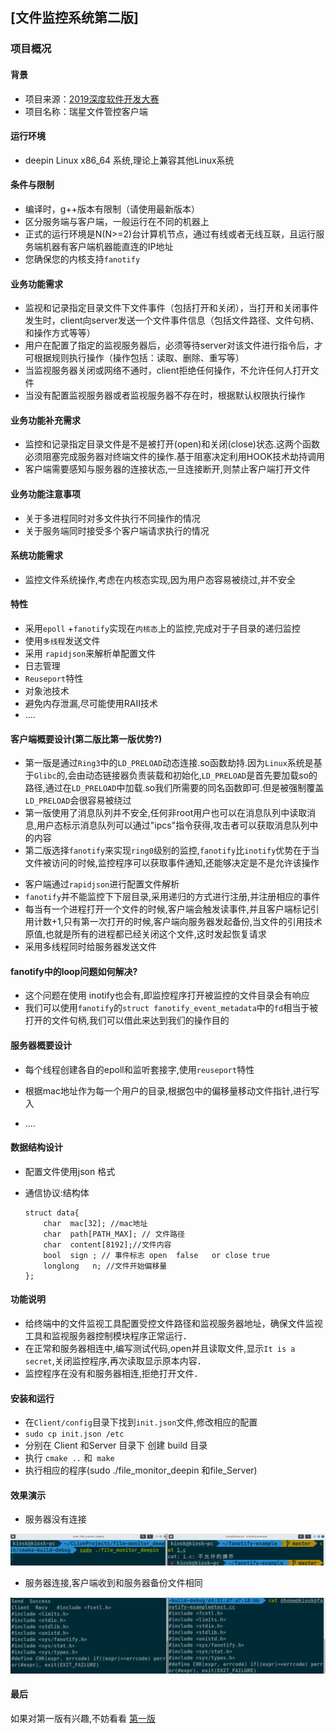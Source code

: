 ## [文件监控系统第二版]

### 项目概况

#### 背景

* 项目来源：[2019深度软件开发大赛](https://www.deepin.org/devcon-2019/topic)
* 项目名称：瑞星文件管控客户端

#### 运行环境

* deepin Linux x86_64 系统,理论上兼容其他Linux系统

#### 条件与限制

* 编译时，g++版本有限制（请使用最新版本）
* 区分服务端与客户端，一般运行在不同的机器上
* 正式的运行环境是N(N>=2)台计算机节点，通过有线或者无线互联，且运行服务端机器有客户端机器能直连的IP地址
* 您确保您的内核支持`fanotify`

#### 业务功能需求

* 监视和记录指定目录文件下文件事件（包括打开和关闭），当打开和关闭事件发生时，client向server发送一个文件事件信息（包括文件路径、文件句柄、和操作方式等等）
* 用户在配置了指定的监视服务器后，必须等待server对该文件进行指令后，才可根据规则执行操作（操作包括：读取、删除、重写等）
* 当监视服务器关闭或网络不通时，client拒绝任何操作，不允许任何人打开文件
* 当没有配置监视服务器或者监视服务器不存在时，根据默认权限执行操作

#### 业务功能补充需求

* 监控和记录指定目录文件是不是被打开(open)和关闭(close)状态.这两个函数必须阻塞完成服务器对终端文件的操作.基于阻塞决定利用HOOK技术劫持调用
* 客户端需要感知与服务器的连接状态,一旦连接断开,则禁止客户端打开文件


#### 业务功能注意事项
* 关于多进程同时对多文件执行不同操作的情况
* 关于服务端同时接受多个客户端请求执行的情况

#### 系统功能需求

* 监控文件系统操作,考虑在内核态实现,因为用户态容易被绕过,并不安全



#### 特性

-  采用`epoll` +`fanotify`实现在`内核态`上的监控,完成对于子目录的递归监控
- 使用`多线程`发送文件
- 采用 `rapidjson`来解析单配置文件
- 日志管理
- `Reuseport`特性
- 对象池技术
- 避免内存泄漏,尽可能使用RAII技术
- ....





#### 客户端概要设计(第二版比第一版优势?)

* 第一版是通过`Ring3`中的`LD_PRELOAD`动态连接.so函数劫持.因为`Linux`系统是基于`Glibc`的,会由动态链接器负责装载和初始化,`LD_PRELOAD`是首先要加载so的路径,通过在`LD_PRELOAD`中加载.so我们所需要的同名函数即可.但是被强制覆盖`LD_PRELOAD`会很容易被绕过
* 第一版使用了消息队列并不安全,任何非root用户也可以在消息队列中读取消息,用户态标示消息队列可以通过"ipcs"指令获得,攻击者可以获取消息队列中的内容
* 第二版选择`fanotify`来实现`ring0`级别的监控,`fanotify`比`inotify`优势在于当文件被访问的时候,监控程序可以获取事件通知,还能够决定是不是允许该操作

- 客户端通过`rapidjson`进行配置文件解析
- `fanotify`并不能监控下下层目录,采用递归的方式进行注册,并注册相应的事件
- 每当有一个进程打开一个文件的时候,客户端会触发读事件,并且客户端标记引用计数+1,只有第一次打开的时候,客户端向服务器发起备份,当文件的引用技术原值,也就是所有的进程都已经关闭这个文件,这时发起恢复请求
- 采用多线程同时给服务器发送文件



#### fanotify中的loop问题如何解决?

* 这个问题在使用 inotify也会有,即监控程序打开被监控的文件目录会有响应
* 我们可以使用`fanotify`的`struct fanotify_event_metadata`中的`fd`相当于被打开的文件句柄,我们可以借此来达到我们的操作目的

#### 服务器概要设计

- 每个线程创建各自的epoll和监听套接字,使用`reuseport`特性

- 根据mac地址作为每一个用户的目录,根据包中的偏移量移动文件指针,进行写入

- ....

#### 数据结构设计

- 配置文件使用json 格式

- 通信协议:结构体

  ```
  struct data{
      char  mac[32]; //mac地址
      char  path[PATH_MAX]; // 文件路径
      char  content[8192];//文件内容
      bool  sign ; // 事件标志 open  false   or close true
      longlong   n; //文件开始偏移量 
  };
  ```

#### 功能说明

- 给终端中的文件监视工具配置受控文件路径和监视服务器地址，确保文件监视工具和监视服务器控制模块程序正常运行．
- 在正常和服务器相连中,编写测试代码,open并且读取文件,显示`It is a secret`,关闭监控程序,再次读取显示原本内容．
- 监控程序在没有和服务器相连,拒绝打开文件．

#### 安装和运行

- 在`Client/config`目录下找到`init.json`文件,修改相应的配置
- `sudo cp init.json /etc` 
- 分别在 Client 和Server 目录下 创建 build 目录
- 执行 `cmake ..` 和` make`
- 执行相应的程序(sudo ./file_monitor_deepin 和file_Server)


#### 效果演示


- 服务器没有连接

![image](/img/1.png)

- 服务器连接,客户端收到和服务器备份文件相同


![image](https://github.com/LhdDream/file-monitor-deepin/blob/master/img/2.png)


#### 最后

如果对第一版有兴趣,不妨看看 [第一版](https://github.com/xiyou-linuxer/file-monitor_deepin)

  



  

  
